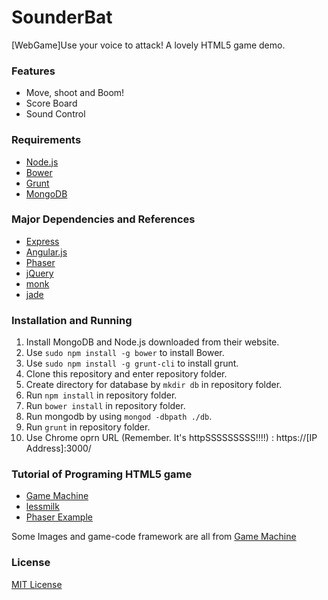 SounderBat
==========
[WebGame]Use your voice to attack! A lovely HTML5 game demo.

### Features

* Move, shoot and Boom!
* Score Board
* Sound Control

### Requirements

* [Node.js](http://nodejs.org)
* [Bower](http://bower.io)
* [Grunt](http://gruntjs.com/)
* [MongoDB](http://www.mongodb.org/)

### Major Dependencies and References

* [Express](http://expressjs.com)
* [Angular.js](http://angularjs.org)
* [Phaser](https://github.com/photonstorm/phaser)
* [jQuery](https://github.com/jquery/jquery)
* [monk](https://github.com/LearnBoost/monk)
* [jade](https://github.com/visionmedia/jade)

### Installation and Running

1. Install MongoDB and Node.js downloaded from their website.
2. Use `sudo npm install -g bower` to install Bower.
3. Use `sudo npm install -g grunt-cli` to install grunt.
4. Clone this repository and enter repository folder.
5. Create directory for database by `mkdir db` in repository folder.
6. Run `npm install` in repository folder.
7. Run `bower install` in repository folder.
8. Run mongodb by using `mongod -dbpath ./db`.
9. Run `grunt` in repository folder.
10. Use Chrome oprn URL (Remember. It's httpSSSSSSSSS!!!!) : https://[IP Address]:3000/

### Tutorial of Programing HTML5 game
* [Game Machine](http://gamemechanicexplorer.com/)
* [lessmilk](http://blog.lessmilk.com/make-html5-games-with-phaser-1/)
* [Phaser Example](https://github.com/photonstorm/phaser-examples)


Some Images and game-code framework are all from [Game Machine](http://gamemechanicexplorer.com/)

### License

[MIT License](http://opensource.org/licenses/MIT)

